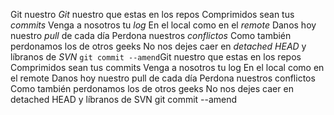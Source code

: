 Git nuestro 
*Git* nuestro que estas en los repos  Comprimidos sean tus *commits*  Venga a nosotros tu *log* 
En el local como en el *remote*  Danos hoy nuestro *pull* de cada día  Perdona nuestros *conflictos* 
Como también perdonamos los de otros geeks 
No nos dejes caer en *detached HEAD*  y líbranos de *SVN* 
`git commit --amend`Git nuestro que estas en los repos  Comprimidos sean tus commits 
Venga a nosotros tu log 
En el local como en el remote 
Danos hoy nuestro pull de cada día 
Perdona nuestros conflictos 
Como también perdonamos los de otros geeks  No nos dejes caer en detached HEAD 
y líbranos de SVN 
git commit --amend
